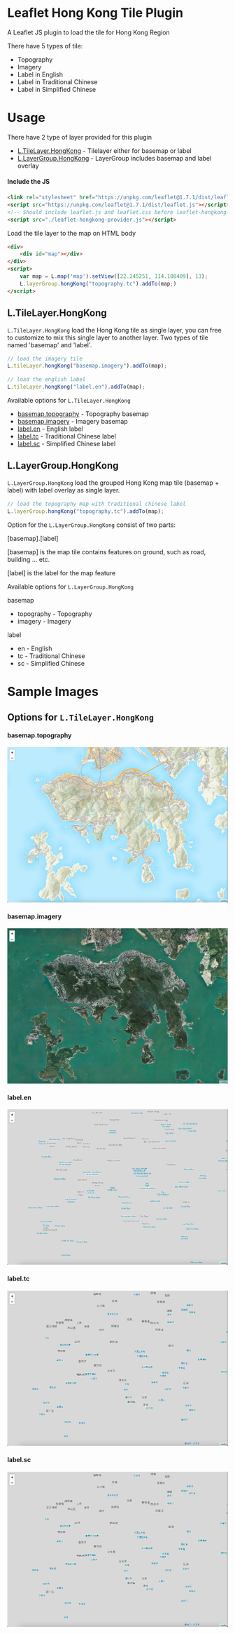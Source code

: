 # Leaflet Hong Kong Tile Plugin

A Leaflet JS plugin to load the tile for Hong Kong Region

There have 5 types of tile:

*   Topography
*   Imagery
*   Label in English
*   Label in Traditional Chinese
*   Label in Simplified Chinese

# Usage

There have 2 type of layer provided for this plugin

*   [L.TileLayer.HongKong](#ltilelayerhongkong) - Tilelayer either for basemap or label
*   [L.LayerGroup.HongKong](#llayergrouphongkong) - LayerGroup includes basemap and label overlay


#### Include the JS
```html
<link rel="stylesheet" href="https://unpkg.com/leaflet@1.7.1/dist/leaflet.css" />
<script src="https://unpkg.com/leaflet@1.7.1/dist/leaflet.js"></script>
<!-- Should include leaflet.js and leaflet.css before leaflet-hongkong-provider.js  -->
<script src="./leaflet-hongkong-provider.js"></script>
```

Load the tile layer to the map on HTML body
```html
<div>
    <div id="map"></div>
</div>
<script>
    var map = L.map('map').setView([22.245251, 114.188409], 13);
    L.layerGroup.hongKong("topography.tc").addTo(map;)
</script>
```

## L.TileLayer.HongKong

```L.TileLayer.HongKong``` load the Hong Kong tile as single layer, you can free to customize to mix this single layer to another layer. Two types of tile named 'basemap' and 'label'.

```javascript
// load the imagery tile
L.tileLayer.hongKong("basemap.imagery").addTo(map);
```

```javascript
// load the english label
L.tileLayer.hongKong("label.en").addTo(map);
```

Available options for ```L.TileLayer.HongKong```

*   [basemap.topography](#basemaptopography) - Topography basemap
*   [basemap.imagery](#basemapimagery) - Imagery basemap
*   [label.en](#labelen) - English label
*   [label.tc](#labeltc) - Traditional Chinese label
*   [label.sc](#labelsc) - Simplified Chinese label


## L.LayerGroup.HongKong

```L.LayerGroup.HongKong``` load the grouped Hong Kong map tile (basemap + label) with label overlay as single layer.

```javascript
// load the topography map with traditional chinese label
L.layerGroup.hongKong("topography.tc").addTo(map);
```

Option for the ```L.LayerGroup.HongKong``` consist of two parts:

[basemap].[label]

[basemap] is the map tile contains features on ground, such as road, building ... etc.

[label] is the label for the map feature

Available options for ```L.LayerGroup.HongKong```

basemap

*   topography - Topography
*   imagery - Imagery

label

*   en - English
*   tc - Traditional Chinese
*   sc - Simplified Chinese


# Sample Images

## Options for ```L.TileLayer.HongKong```

#### basemap.topography
![basemap.topography](./images/basemap.topography.png)

#### basemap.imagery
![basemap.imagery](./images/basemap.imagery.png)

#### label.en
![label.en](./images/label.en.png)

#### label.tc
![label.tc](./images/label.tc.png)

#### label.sc
![label.sc](./images/label.sc.png)